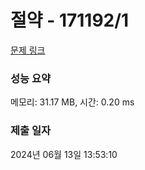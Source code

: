 # 절약 - 171192/1 

[문제 링크](https://level.goorm.io/exam/171192/%EC%A0%88%EC%95%BD/quiz/1) 

### 성능 요약

메모리: 31.17 MB, 시간: 0.20 ms

### 제출 일자

2024년 06월 13일 13:53:10

